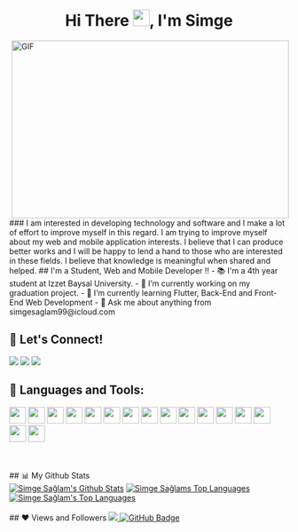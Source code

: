 <h1 align="center">Hi There <img src="https://raw.githubusercontent.com/MartinHeinz/MartinHeinz/master/wave.gif" width="30px">, I'm Simge</h1>
 <img align="right" alt="GIF" src="https://github.com/arsentieva/arsentieva/blob/main/code.gif?raw=true" width="500" height="320" />
### I am interested in developing technology and software and I make a lot of effort to improve myself in this regard. I am trying to improve myself about my web and mobile application interests. I believe that I can produce better works and I will be happy to lend a hand to those who are interested in these fields. I believe that knowledge is meaningful when shared and helped.
## I'm a Student, Web and Mobile Developer !! 
- 📚 I'm a 4th year student at Izzet Baysal University.
- 🔭 I’m currently working on my graduation project.
- 🌱 I’m currently learning Flutter, Back-End and Front-End Web Development
- 💬 Ask me about anything from simgesaglam99@icloud.com
  
## 🔗 Let's Connect! 
<a href="https://www.linkedin.com/in/sımgesaglam/" target="_blank"><img src="https://img.icons8.com/ios-filled/50/000000/linkedin.png"/></a>
<a href="https://www.instagram.com/simsglmm/" target="_blank"><img src="https://img.icons8.com/ios-filled/50/000000/instagram-new--v2.png"/></a>
<a href="mailto:simgesaglam99@icloud.com" target="_blank"><img src="https://img.icons8.com/glyph-neue/64/000000/gmail-new.png"/></a>
## 🚀 Languages and Tools:
<p>
    <img width="30px" src="https://cdn.jsdelivr.net/gh/devicons/devicon/icons/csharp/csharp-plain.svg" /> 
    <img width="30px" src="https://cdn.jsdelivr.net/gh/devicons/devicon/icons/java/java-plain.svg" /> 
    <img width="30px" src="https://cdn.jsdelivr.net/gh/devicons/devicon/icons/c/c-plain.svg" />   
    <img width="30px" src="https://cdn.jsdelivr.net/gh/devicons/devicon/icons/dot-net/dot-net-original.svg" /> 
    <img width="30px" src="https://cdn.jsdelivr.net/gh/devicons/devicon/icons/dart/dart-original.svg" />
    <img width="30px" src="https://cdn.jsdelivr.net/gh/devicons/devicon/icons/flutter/flutter-plain.svg" />
    <img width="30px" src="https://cdn.jsdelivr.net/gh/devicons/devicon/icons/html5/html5-original.svg" /> 
    <img width="30px" src="https://cdn.jsdelivr.net/gh/devicons/devicon/icons/css3/css3-plain.svg" />  
    <img width="30px" src="https://cdn.jsdelivr.net/gh/devicons/devicon/icons/javascript/javascript-original.svg" />
    <img width="30px" src="https://cdn.jsdelivr.net/gh/devicons/devicon/icons/jquery/jquery-plain.svg" />
    <img width="30px" src="https://cdn.jsdelivr.net/gh/devicons/devicon/icons/mysql/mysql-plain.svg" />
    <img width="30px" src="https://cdn.jsdelivr.net/gh/devicons/devicon/icons/microsoftsqlserver/microsoftsqlserver-plain.svg" />
    <img width="30px" src="https://img.icons8.com/color/48/000000/postgreesql.png"/>
    <img width="30px" src="https://cdn.jsdelivr.net/gh/devicons/devicon/icons/visualstudio/visualstudio-plain.svg" />
    <img width="30px" src="https://img.icons8.com/office/16/000000/java-eclipse.png"/>
    <img width="30px" src="https://cdn.jsdelivr.net/gh/devicons/devicon/icons/vscode/vscode-original.svg" />
</p>
<br/>
<br/>
## 📊 My Github Stats

   <br/>
   <a href="https://github.com/Simgesglm/github-readme-stats"><img alt="Simge Sağlam's Github Stats" src="https://github-readme-stats.vercel.app/api?username=Simgesglm&show_icons=true&count_private=true&theme=react&hide_border=true&bg_color=0D1117" /></a>
   <a href="https://github.com/Simgesglm/github-readme-stats"><img alt="Simge Sağlams Top Languages" src="https://github-readme-stats.vercel.app/api/top-langs/?username=Simgesglm&langs_count=8&count_private=true&layout=compact&theme=react&hide_border=true&bg_color=0D1117" /></a>
   <a href="https://github.com/Simgesglm/github-readme-stats"><img alt="Simge Sağlam's Top Languages" src="https://github-readme-stats.vercel.app/api/top-langs/?username=Simgesglm&langs_count=8&count_private=true&layout=compact&theme=react&hide_border=true&bg_color=0D1117" /></a>
   <br/>
   <br/>
   ## ❤ Views and Followers
  <a href="https://github.com/Meghna-DAS/github-profile-views-counter">
  <img src="https://komarev.com/ghpvc/?username=Simgesglm">
  </a>
  <a href="https://github.com/Simgesglmtab=followers"><img src="https://img.shields.io/github/followers/Simgesglm?label=Followers&style=social" alt="GitHub Badge"></a>
